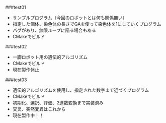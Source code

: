 ###test01

* サンプルプログラム（今回のロボットとは何も関係無い）
* 指定した個体、染色体の長さでGAを使って染色体を1にしていくプログラム
* バグがあり、無限ループに陥る場合もある
* CMakeでビルド

###test02

* 一脚ロボット用の遺伝的アルゴリズム
* CMakeでビルド
* 現在製作休止

###test03

* 遺伝的アルゴリズムを使用し、指定された数字まで近づくプログラム
* CMakeでビルド
* 初期化、選択、評価、2進数変換まで実装済み
* 交叉、突然変異はこれから
* 現在製作中！！
